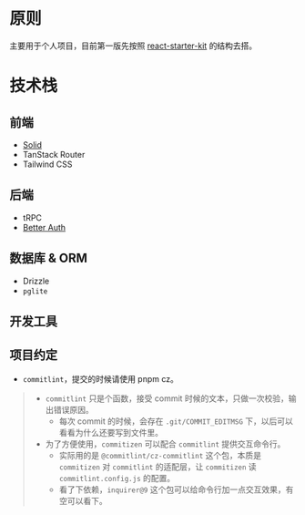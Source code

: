 # 原则

主要用于个人项目，目前第一版先按照 [react-starter-kit](https://github.com/kriasoft/react-starter-kit) 的结构去搭。

# 技术栈

## 前端

- [Solid](https://www.solidjs.com/)
- TanStack Router
- Tailwind CSS

## 后端

- tRPC
- [Better Auth](https://www.better-auth.com/)

## 数据库 & ORM

- Drizzle
- `pglite`

## 开发工具

## 项目约定

- `commitlint`，提交的时候请使用 pnpm cz。

> - `commitlint` 只是个函数，接受 commit 时候的文本，只做一次校验，输出错误原因。
>   - 每次 commit 的时候，会存在 `.git/COMMIT_EDITMSG` 下，以后可以看看为什么还要写到文件里。
> - 为了方便使用，`commitizen` 可以配合 `commitlint` 提供交互命令行。
>   - 实际用的是 `@commitlint/cz-commitlint` 这个包，本质是 `commitizen` 对 `commitlint` 的适配层，让 `commitizen` 读 `commitlint.config.js` 的配置。
>   - 看了下依赖，`inquirer@9` 这个包可以给命令行加一点交互效果，有空可以看下。
